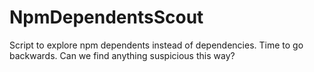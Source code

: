 # NpmDependentsScout
Script to explore npm dependents instead of dependencies. Time to go backwards. Can we find anything suspicious this way?
